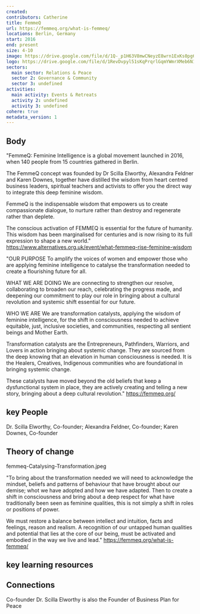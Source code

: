 ```yaml
---
created:
contributors: Catherine
title: FemmeQ
url: https://femmeq.org/what-is-femmeq/ 
locations: Berlin, Germany
start: 2016
end: present
size: 4-10
image: https://drive.google.com/file/d/1Q-_p1H63V8mwCNeyzE8wrn1ExKs0pg6V/view?usp=drive_link 
logo: https://drive.google.com/file/d/1RevDvpyl51sKqPrqrlGqmYWmrXMeb6N1/view?usp=drive_link 
sectors:
  main sector: Relations & Peace
  sector 2: Governance & Community
  sector 3: undefined
activities: 
  main activity: Events & Retreats
  activity 2: undefined
  activity 3: undefined
cohere: true
metadata_version: 1
---
```



## Body

"FemmeQ: Feminine Intelligence is a global movement launched in 2016, when 140 people from 15 countries gathered in Berlin. 

The FemmeQ concept was founded by Dr Scilla Elworthy, Alexandra Feldner and Karen Downes, together have distilled the wisdom from heart centred business leaders, spiritual teachers and activists to offer you the direct way to integrate this deep feminine wisdom. 

FemmeQ is the indispensable wisdom that empowers us to create compassionate dialogue, to nurture rather than destroy and regenerate rather than deplete.

The conscious activation of FEMMEQ is essential for the future of humanity. This wisdom has been marginalised for centuries and is now rising to its full expression to shape a new world."
https://www.alternatives.org.uk/event/what-femmeq-rise-feminine-wisdom 

"OUR PURPOSE
To amplify the voices of women and empower those who are applying feminine intelligence to catalyse the transformation needed to create a flourishing future for all.

WHAT WE ARE DOING
We are connecting to strengthen our resolve, collaborating to broaden our reach, celebrating the progress made, and deepening our commitment to play our role in bringing about a cultural revolution and systemic shift essential for our future.

WHO WE ARE
We are transformation catalysts, applying the wisdom of feminine intelligence, for the shift in consciousness needed to achieve equitable, just, inclusive societies, and communities, respecting all sentient beings and Mother Earth.

Transformation catalysts are the Entrepreneurs, Pathfinders, Warriors, and Lovers in action bringing about systemic change. They are sourced from the deep knowing that an elevation in human consciousness is needed. It is the Healers, Creatives, Indigenous communities who are foundational in bringing systemic change.

These catalysts have moved beyond the old beliefs that keep a dysfunctional system in place, they are actively creating and telling a new story, bringing about a deep cultural revolution."
https://femmeq.org/

## key People

Dr. Scilla Elworthy, Co-founder; Alexandra Feldner, Co-founder; Karen Downes, Co-founder 

## Theory of change

femmeq-Catalysing-Transformation.jpeg

"To bring about the transformation needed we will need to acknowledge the mindset, beliefs and patterns of behaviour that have brought about our demise; whot we have adopted and how we have adapted. Then to create a shift in consciousness and bring about a deep respect for what have traditionally been seen as feminine qualities, this is not simply a shift in roles or positions of power.

We must restore a balance between intellect and intuition, facts and feelings, reason and realism. A recognition of our untapped human qualities and potential that lies at the core of our being, must be activated and embodied in the way we live and lead." https://femmeq.org/what-is-femmeq/

## key learning resources



## Connections

Co-founder Dr. Scilla Elworthy is also the Founder of Business Plan for Peace

